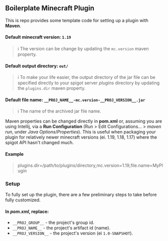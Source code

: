## Boilerplate Minecraft Plugin

This is repo provides some template code for setting up a plugin with **Maven**.

#### Default minecraft version: `1.19`
> ℹ️ The version can be change by updating the `mc.version` maven property.

#### Default output directory: `out/`
> ℹ️ To make your life easier, the output directory of the jar file can be specified directly to your spigot server *plugins* directory by updating the `plugins.dir` maven property.

#### Default file name: `__PROJ_NAME__-mc.version-__PROJ_VERSION__.jar`
> ℹ️ The name of the archived jar file name.

Maven properties can be changed directly in **pom.xml** or, assuming you are using Intellij, via a **Run Configuration** (Run > Edit Configurations... > *maven run*, under *Java Options*/*Properties*).
This is useful when packaging your plugin for relatively newer minecraft versions (ei. 1.19, 1.18, 1.17) where the spigot API hasn't changed much.

#### Example
> plugins.dir=/path/to/plugins/directory,mc.version=1.19,file.name=MyPlugin

### Setup

To fully set up the plugin, there are a few preliminary steps to take before fully customized.

#### In *pom.xml*, replace:

* `__PROJ_GROUP__` - the project's group id.
* `__PROJ_NAME__` - the project's artifact id (name).
* `__PROJ_VERSION__` - the project's version (ei `1.0-SNAPSHOT`).

